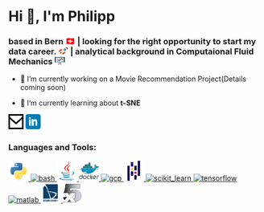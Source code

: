 <h1 align="left">Hi 👋, I'm Philipp</h1>
<h3 align="left">based in Bern <a target="_blank" rel="noreferrer"> <img src="./icons/swiss.png?raw=true" alt="swissFlag" width="20" height="15"/> </a>
| looking for the right opportunity to start my data career. <a target="_blank" rel="noreferrer"> <img src="./icons/rocket.png?raw=true" alt="rocket" width="20" height="15"/> </a>
| analytical background in Computaional Fluid Mechanics <a target="_blank" rel="noreferrer"> <img src="./icons/trends.svg" alt="cfd" width="20" height="15"/> </a>
</h3>

- 🔭 I’m currently working on a Movie Recommendation Project(Details coming soon)

- 🌱 I’m currently learning about **t-SNE**


<p align='left'>
<a href="mailto:p.zschoernig@gmail.com"><img height="30" src="./icons/email.svg"></a>
<a href="https://www.linkedin.com/in/p-zschoernig/"><img height="30" src="./icons/linkedin.png?raw=true"></a>
</p>

<p align="left">
</p>

<h3 align="left">Languages and Tools:</h3>
<p align="left"> <a href="https://www.python.org" target="_blank" rel="noreferrer"> <img src="https://raw.githubusercontent.com/devicons/devicon/master/icons/python/python-original.svg" alt="python" width="40" height="40"/> </a><a href="https://www.gnu.org/software/bash/" target="_blank" rel="noreferrer"> <img src="https://www.vectorlogo.zone/logos/gnu_bash/gnu_bash-icon.svg" alt="bash" width="40" height="40"/> </a>  <a href="https://www.java.com" target="_blank" rel="noreferrer"> <img src="https://raw.githubusercontent.com/devicons/devicon/master/icons/java/java-original.svg" alt="java" width="40" height="40"/> </a><a href="https://www.docker.com/" target="_blank" rel="noreferrer"> <img src="https://raw.githubusercontent.com/devicons/devicon/master/icons/docker/docker-original-wordmark.svg" alt="docker" width="40" height="40"/> </a> <a href="https://cloud.google.com" target="_blank" rel="noreferrer"> <img src="https://www.vectorlogo.zone/logos/google_cloud/google_cloud-icon.svg" alt="gcp" width="40" height="40"/> </a>   <a href="https://pandas.pydata.org/" target="_blank" rel="noreferrer"> <img src="https://raw.githubusercontent.com/devicons/devicon/2ae2a900d2f041da66e950e4d48052658d850630/icons/pandas/pandas-original.svg" alt="pandas" width="40" height="40"/> </a>  <a href="https://scikit-learn.org/" target="_blank" rel="noreferrer"> <img src="https://upload.wikimedia.org/wikipedia/commons/0/05/Scikit_learn_logo_small.svg" alt="scikit_learn" width="40" height="40"/> </a> <a href="https://www.tensorflow.org" target="_blank" rel="noreferrer"> <img src="https://www.vectorlogo.zone/logos/tensorflow/tensorflow-icon.svg" alt="tensorflow" width="40" height="40"/> </a> </a> <a href="https://www.mathworks.com/" target="_blank" rel="noreferrer"> <img src="https://upload.wikimedia.org/wikipedia/commons/2/21/Matlab_Logo.png" alt="matlab" width="40" height="40"/> </a><a href="https://plm.sw.siemens.com/de-DE/simcenter/fluids-thermal-simulation/star-ccm/" target="_blank" rel="noreferrer"> <img src="./icons/star.jpg" alt="StarCCM" width="40" height="40"/> </a> <a href="https://www.xflr5.tech/xflr5.htm" target="_blank" rel="noreferrer"> <img src="./icons/XFLR5.png?raw=true" alt="XFLR5" width="37" height="37"/> </a> </p>
